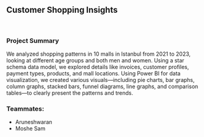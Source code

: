 <h2>Customer Shopping Insights </h2>
<br>
<h3>Project Summary</h3>
<p>
We analyzed shopping patterns in 10 malls in Istanbul from 2021 to 2023, looking at different age groups and both men and women. Using a star schema data model, we explored details like invoices, customer profiles, payment types, products, and mall locations. Using Power BI for data visualization, we created various visuals—including pie charts, bar graphs, column graphs, stacked bars, funnel diagrams, line graphs, and comparison tables—to clearly present the patterns and trends.
</p>
<h3>Teammates:</h3>
<ul>
<li>Aruneshwaran</li>
<li>Moshe Sam</li>
</ul>
